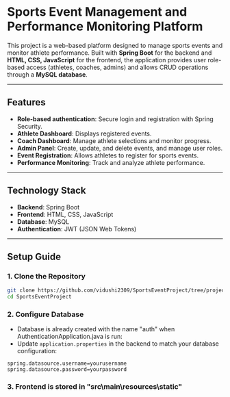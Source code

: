 # Sports Event Management and Performance Monitoring Platform

This project is a web-based platform designed to manage sports events and monitor athlete performance. Built with **Spring Boot** for the backend and **HTML, CSS, JavaScript** for the frontend, the application provides user role-based access (athletes, coaches, admins) and allows CRUD operations through a **MySQL database**.

---

## Features
- **Role-based authentication**: Secure login and registration with Spring Security.
- **Athlete Dashboard**: Displays registered events.
- **Coach Dashboard**: Manage athlete selections and monitor progress.
- **Admin Panel**: Create, update, and delete events, and manage user roles.
- **Event Registration**: Allows athletes to register for sports events.
- **Performance Monitoring**: Track and analyze athlete performance.
---

## Technology Stack
- **Backend**: Spring Boot
- **Frontend**: HTML, CSS, JavaScript
- **Database**: MySQL
- **Authentication**: JWT (JSON Web Tokens)


---

## Setup Guide

### 1. Clone the Repository
```bash
git clone https://github.com/vidushi2309/SportsEventProject/tree/project
cd SportsEventProject
```

### 2. Configure Database
- Database is already created with the name "auth" when AuthenticationApplication.java is run:
- Update `application.properties` in the backend to match your database configuration:
```properties
spring.datasource.username=yourusername
spring.datasource.password=yourpassword
```
### 3. Frontend is stored in "src\main\resources\static"

